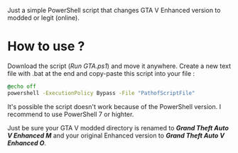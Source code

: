 Just a simple PowerShell script that changes GTA V Enhanced version to modded or legit (online).

# How to use ?

Download the script (*Run GTA.ps1*) and move it anywhere.
Create a new text file with .bat at the end and copy-paste this script into your file :

```bat
@echo off
powershell -ExecutionPolicy Bypass -File "PathofScriptFile"
```

It's possible the script doesn't work because of the PowerShell version.
I recommend to use PowerShell 7 or highter.

Just be sure your GTA V modded directory is renamed to ***Grand Theft Auto V Enhanced M*** and your original Enhanced version to ***Grand Theft Auto V Enhanced O***.
